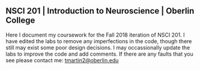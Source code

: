 ## NSCI 201 | Introduction to Neuroscience | Oberlin College

Here I document my coursework for the Fall 2018 iteration of NSCI 201. I have edited the labs to remove any imperfections in the code, though there still may exist some poor design decisions.
I may occassionally update the labs to improve the code and add comments. If there are any faults that you see please contact me: tmartin2@oberlin.edu
